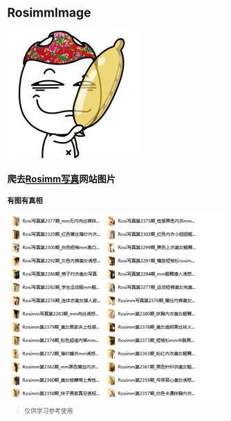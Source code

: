 # RosimmImage

![色色色](/image/icon.jpg)

## 爬去[Rosimm写真](http://www.rosimm8.com/)网站图片

### 有图有真相
![截图](/image/rosimg.png)



> 仅供学习参考使用